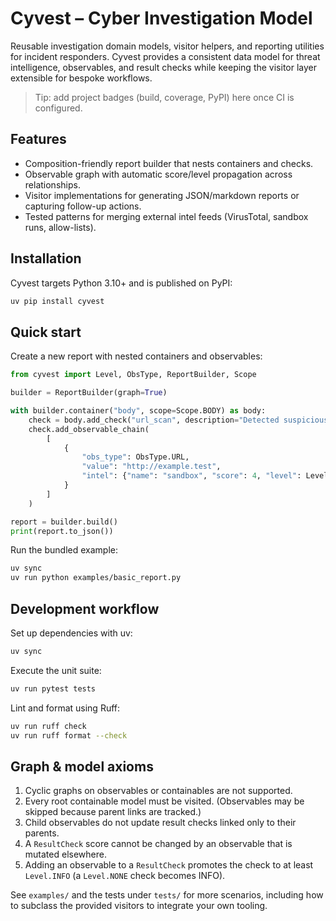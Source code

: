 # Cyvest – Cyber Investigation Model

Reusable investigation domain models, visitor helpers, and reporting utilities for incident responders. Cyvest provides
a consistent data model for threat intelligence, observables, and result checks while keeping the visitor layer
extensible for bespoke workflows.

> Tip: add project badges (build, coverage, PyPI) here once CI is configured.

## Features

- Composition-friendly report builder that nests containers and checks.
- Observable graph with automatic score/level propagation across relationships.
- Visitor implementations for generating JSON/markdown reports or capturing follow-up actions.
- Tested patterns for merging external intel feeds (VirusTotal, sandbox runs, allow-lists).

## Installation

Cyvest targets Python 3.10+ and is published on PyPI:

```bash
uv pip install cyvest
```

## Quick start

Create a new report with nested containers and observables:

```python
from cyvest import Level, ObsType, ReportBuilder, Scope

builder = ReportBuilder(graph=True)

with builder.container("body", scope=Scope.BODY) as body:
    check = body.add_check("url_scan", description="Detected suspicious URL")
    check.add_observable_chain(
        [
            {
                "obs_type": ObsType.URL,
                "value": "http://example.test",
                "intel": {"name": "sandbox", "score": 4, "level": Level.SUSPICIOUS},
            }
        ]
    )

report = builder.build()
print(report.to_json())
```

Run the bundled example:

```bash
uv sync
uv run python examples/basic_report.py
```

## Development workflow

Set up dependencies with uv:

```bash
uv sync
```

Execute the unit suite:

```bash
uv run pytest tests
```

Lint and format using Ruff:

```bash
uv run ruff check
uv run ruff format --check
```

## Graph & model axioms

1. Cyclic graphs on observables or containables are not supported.
2. Every root containable model must be visited. (Observables may be skipped because parent links are tracked.)
3. Child observables do not update result checks linked only to their parents.
4. A `ResultCheck` score cannot be changed by an observable that is mutated elsewhere.
5. Adding an observable to a `ResultCheck` promotes the check to at least `Level.INFO` (a `Level.NONE` check becomes INFO).

See `examples/` and the tests under `tests/` for more scenarios, including how to subclass the provided visitors to
integrate your own tooling.
